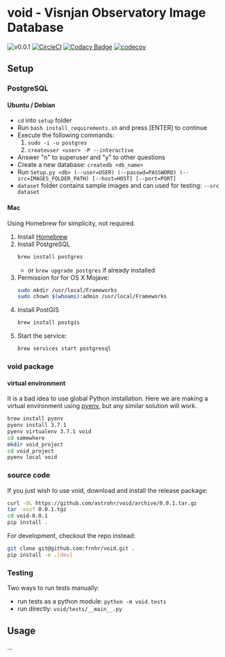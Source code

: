 # void - Visnjan Observatory Image Database

![v0.0.1](https://img.shields.io/badge/version-0.0.1-blue.svg)
[![CircleCI](https://circleci.com/gh/astrohr/void.svg?style=shield)](https://circleci.com/gh/astrohr/void)
[![Codacy Badge](https://api.codacy.com/project/badge/Grade/8a3cfe48e7104832bb5170751f720718)](https://www.codacy.com/app/astrohr/void?utm_source=github.com&amp;utm_medium=referral&amp;utm_content=astrohr/void&amp;utm_campaign=Badge_Grade)
[![codecov](https://codecov.io/gh/astrohr/void/branch/master/graph/badge.svg)](https://codecov.io/gh/astrohr/void)


## Setup

### PostgreSQL

#### Ubuntu / Debian

  * `cd` into `setup` folder
  * Run `bash install_requirements.sh` and press [ENTER] to continue
  * Execute the following commands:
      1. `sudo -i -u postgres`
      2. `createuser <user> -P --interactive`
  * Answer "n" to superuser and "y" to other questions
  * Create a new database: `createdb <db_name>`
  * Run `Setup.py <db> (--user=USER) (--passwd=PASSWORD) (--src=IMAGES_FOLDER_PATH) [--host=HOST] [--port=PORT]`
  * `dataset` folder contains sample images and can used for testing: `--src dataset`

#### Mac

Using Homebrew for simplicity, not required.

1. Install [Homebrew](https://brew.sh/)
2. Install PostgreSQL
   ```bash
   brew install postgres
   ```
   * or `brew upgrade postgres` if already installed
3. Permission for for OS X Mojave:
   ```bash
   sudo mkdir /usr/local/Frameworks
   sudo chown $(whoami):admin /usr/local/Frameworks 
   ```
3. Install PostGIS
   ```bash
   brew install postgis
   ```
4. Start the service:
   ```bash
   brew services start postgresql
   ```

### void package

#### virtual environment

It is a bad idea to use global Python installation. Here we are making a 
virtual environment using [pyenv](https://github.com/pyenv/pyenv), but any 
similar solution will work. 

```bash
brew install pyenv
pyenv install 3.7.1
pyenv virtualenv 3.7.1 void
cd somewhere
mkdir void_project
cd void_project
pyenv local void
```

### source code

If you just wish to use void, download and install the release package:
```bash
curl -OL https://github.com/astrohr/void/archive/0.0.1.tar.gz
tar -xvzf 0.0.1.tgz
cd void-0.0.1
pip install .
```

For development, checkout the repo instead:

```bash
git clone git@github.com:frnhr/void.git .
pip install -e .[dev]
```

### Testing

Two ways to run tests manually:
* run tests as a python module: `python -m void.tests` 
* run directly: `void/tests/__main__.py`

## Usage

...
